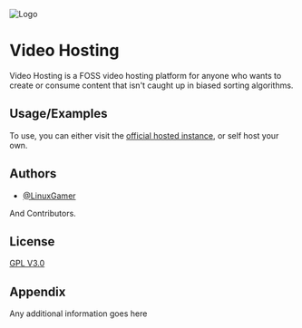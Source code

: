 
![Logo](https://dev-to-uploads.s3.amazonaws.com/uploads/articles/th5xamgrr6se0x5ro4g6.png)


# Video Hosting

Video Hosting is a FOSS video hosting platform for anyone who wants to create or consume content that isn't caught up in biased sorting algorithms.
## Usage/Examples

To use, you can either visit the [official hosted instance](https://linuxgamer.github.io/video-hosting), or self host your own.

## Authors

- [@LinuxGamer](https://www.github.com/LinuxGamer)

And Contributors.


## License

[GPL V3.0](https://choosealicense.com/licenses/gpl-3.0/)


## Appendix

Any additional information goes here

